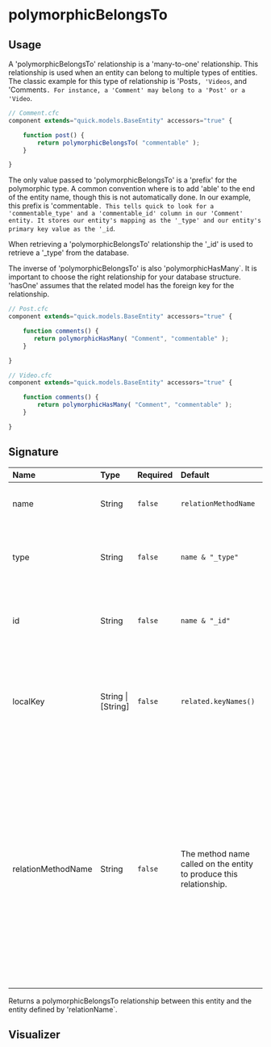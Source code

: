 # polymorphicBelongsTo

## Usage

A 'polymorphicBelongsTo' relationship is a 'many-to-one' relationship. This relationship is used when an entity can belong to multiple types of entities. The classic example for this type of relationship is 'Posts`, 'Videos`, and 'Comments`. For instance, a 'Comment' may belong to a 'Post' or a 'Video`.

```javascript
// Comment.cfc
component extends="quick.models.BaseEntity" accessors="true" {

    function post() {
        return polymorphicBelongsTo( "commentable" );
    }

}
```

The only value passed to 'polymorphicBelongsTo' is a 'prefix' for the polymorphic type. A common convention where is to add 'able' to the end of the entity name, though this is not automatically done. In our example, this prefix is 'commentable`. This tells quick to look for a 'commentable_type' and a 'commentable_id' column in our 'Comment' entity. It stores our entity's mapping as the '_type' and our entity's primary key value as the '_id`.

When retrieving a 'polymorphicBelongsTo' relationship the '_id' is used to retrieve a '_type' from the database.

The inverse of 'polymorphicBelongsTo' is also 'polymorphicHasMany`. It is important to choose the right relationship for your database structure. 'hasOne' assumes that the related model has the foreign key for the relationship.

```javascript
// Post.cfc
component extends="quick.models.BaseEntity" accessors="true" {

    function comments() {
       return polymorphicHasMany( "Comment", "commentable" );
    }

}
```

```javascript
// Video.cfc
component extends="quick.models.BaseEntity" accessors="true" {

    function comments() {
        return polymorphicHasMany( "Comment", "commentable" );
    }

}
```

## Signature

<table>
  <thead>
    <tr>
      <th style="text-align:left">Name</th>
      <th style="text-align:left">Type</th>
      <th style="text-align:left">Required</th>
      <th style="text-align:left">Default</th>
      <th style="text-align:left">Description</th>
    </tr>
  </thead>
  <tbody>
    <tr>
      <td style="text-align:left">name</td>
      <td style="text-align:left">String</td>
      <td style="text-align:left"><code>false</code>
      </td>
      <td style="text-align:left"><code>relationMethodName</code>
      </td>
      <td style="text-align:left">The name given to the polymorphic relationship.</td>
    </tr>
    <tr>
      <td style="text-align:left">type</td>
      <td style="text-align:left">String</td>
      <td style="text-align:left"><code>false</code>
      </td>
      <td style="text-align:left"><code>name &amp; &quot;_type&quot;</code>
      </td>
      <td style="text-align:left">The column name that defines the type of the polymorphic relationship.</td>
    </tr>
    <tr>
      <td style="text-align:left">id</td>
      <td style="text-align:left">String</td>
      <td style="text-align:left"><code>false</code>
      </td>
      <td style="text-align:left"><code>name &amp; &quot;_id&quot;</code>
      </td>
      <td style="text-align:left">The column name that defines the id of the polymorphic relationship.</td>
    </tr>
    <tr>
      <td style="text-align:left">localKey</td>
      <td style="text-align:left">String | [String]</td>
      <td style="text-align:left"><code>false</code>
      </td>
      <td style="text-align:left"><code>related.keyNames()</code>
      </td>
      <td style="text-align:left">The column name on the <code>realted</code> entity that is referred to by
        the <code>foreignKey</code> of the <code>parent</code> entity.</td>
    </tr>
    <tr>
      <td style="text-align:left">relationMethodName</td>
      <td style="text-align:left">String</td>
      <td style="text-align:left"><code>false</code>
      </td>
      <td style="text-align:left">The method name called on the entity to produce this relationship.</td>
      <td
      style="text-align:left">
        <p>The method name called to retrieve this relationship. Uses a stack backtrace
          to determine by default.</p>
        <p>&lt;b&gt;&lt;/b&gt;</p>
        <p><b>DO NOT PASS A VALUE HERE UNLESS YOU KNOW WHAT YOU ARE DOING.</b>
        </p>
        </td>
    </tr>
  </tbody>
</table>

Returns a polymorphicBelongsTo relationship between this entity and the entity defined by 'relationName`.

## Visualizer





